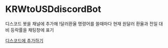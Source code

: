 # KRWtoUSDdiscordBot

디스코드 봇을 채널에 추가해 !달러환율 명령어를 쓸때마다 현재 원달러 환율과 전일 대비 등락률을 채팅창에 표기 

[디스코드에 추가하기](https://discord.com/api/oauth2/authorize?client_id=1006438173603266620&permissions=3072&scope=bot)
